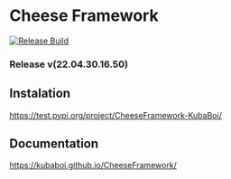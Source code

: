 # Cheese Framework

[![Release Build](https://github.com/KubaBoi/CheeseFramework/actions/workflows/realeaseDate.yml/badge.svg?branch=main)](https://github.com/KubaBoi/CheeseFramework/actions/workflows/realeaseDate.yml)

### Release v(22.04.30.16.50)

## Instalation

https://test.pypi.org/project/CheeseFramework-KubaBoi/

## Documentation

https://kubaboi.github.io/CheeseFramework/